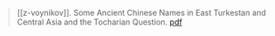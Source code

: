 > [[z-voynikov]]. Some Ancient Chinese Names in East Turkestan and Central Asia and the Tocharian Question. [pdf](a/z-voynikovUNKNOWN.pdf)